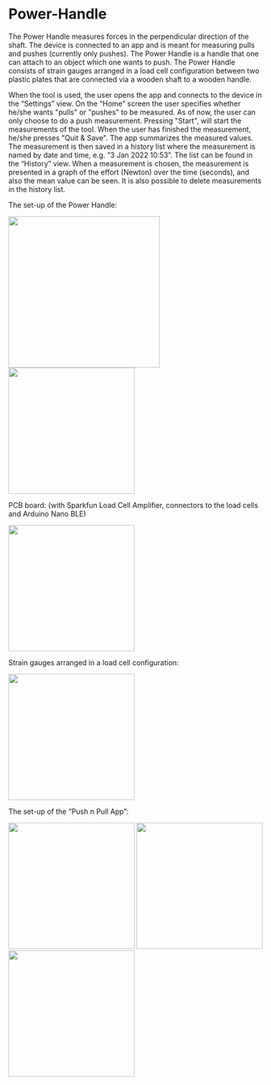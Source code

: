 # Power-Handle
The Power Handle measures forces in the perpendicular direction of the shaft. 
The device is connected to an app and is meant for measuring pulls and pushes (currently only pushes).
The Power Handle is a handle that one can attach to an object which one wants to push. 
The Power Handle consists of strain gauges arranged in a load cell configuration between two plastic plates that are connected via a wooden shaft to a wooden handle.

When the tool is used, the user opens the app and connects to the device in the “Settings” view. 
On the “Home” screen the user specifies whether he/she wants "pulls" or "pushes" to be measured. As of now, the user can only choose to do a push measurement. 
Pressing "Start", will start the measurements of the tool. When the user has finished the measurement, he/she presses "Quit & Save". 
The app summarizes the measured values. The measurement is then saved in a history list where the measurement is named by date and time, e.g. ”3 Jan 2022 10:53”. 
The list can be found in the “History” view. 
When a measurement is chosen, the measurement is presented in a graph of the effort (Newton) over the time (seconds), and also the mean value can be seen. 
It is also possible to delete measurements in the history list. 

The set-up of the Power Handle: 

<img src="https://user-images.githubusercontent.com/97241022/148410238-9c582845-959c-483b-aea6-386b4eb30203.png" width="300" /> <img src="https://user-images.githubusercontent.com/97241022/148410680-423caf23-0b3f-4ac4-888a-2308b4302854.png" width="250" />

PCB board: (with Sparkfun Load Cell Amplifier, connectors to the load cells and Arduino Nano BLE) 

<img src="https://user-images.githubusercontent.com/97241022/148410987-99d236c8-71f9-40a0-a14f-76727e5429d0.png" width="250" />

Strain gauges arranged in a load cell configuration: 

<img src="https://user-images.githubusercontent.com/97241022/148411713-71caef38-f084-4d7e-9215-a1c2d499cead.png" width="250" />

The set-up of the “Push n Pull App”: 

<img src="https://user-images.githubusercontent.com/97241022/148411969-7020aa7b-69cb-45c5-b4df-0515569ce700.png" width="250" /> <img src="https://user-images.githubusercontent.com/97241022/148412338-be3bd17d-9437-4952-8d6f-962569234036.png" width="250" /> <img src="https://user-images.githubusercontent.com/97241022/148412325-d674ac51-6937-409c-a0b3-8479b9112ac6.png" width="250" />
